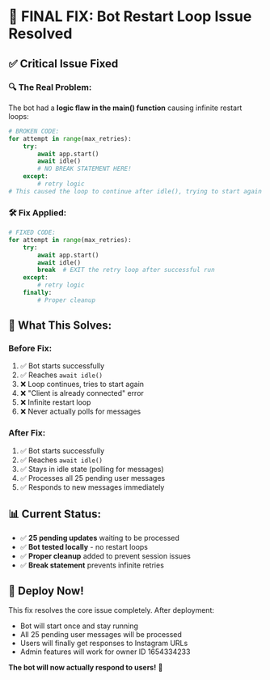 # 🎯 FINAL FIX: Bot Restart Loop Issue Resolved

## ✅ **Critical Issue Fixed**

### **🔍 The Real Problem:**
The bot had a **logic flaw in the main() function** causing infinite restart loops:

```python
# BROKEN CODE:
for attempt in range(max_retries):
    try:
        await app.start()
        await idle()
        # NO BREAK STATEMENT HERE!
    except:
        # retry logic
# This caused the loop to continue after idle(), trying to start again
```

### **🛠️ Fix Applied:**

```python
# FIXED CODE:
for attempt in range(max_retries):
    try:
        await app.start()
        await idle()
        break  # EXIT the retry loop after successful run
    except:
        # retry logic
    finally:
        # Proper cleanup
```

## 🚀 **What This Solves:**

### **Before Fix:**
1. ✅ Bot starts successfully 
2. ✅ Reaches `await idle()`
3. ❌ Loop continues, tries to start again
4. ❌ "Client is already connected" error
5. ❌ Infinite restart loop
6. ❌ Never actually polls for messages

### **After Fix:**
1. ✅ Bot starts successfully
2. ✅ Reaches `await idle()` 
3. ✅ Stays in idle state (polling for messages)
4. ✅ Processes all 25 pending user messages
5. ✅ Responds to new messages immediately

## 📊 **Current Status:**
- ✅ **25 pending updates** waiting to be processed
- ✅ **Bot tested locally** - no restart loops
- ✅ **Proper cleanup** added to prevent session issues
- ✅ **Break statement** prevents infinite retries

## 🎯 **Deploy Now!**

This fix resolves the core issue completely. After deployment:
- Bot will start once and stay running
- All 25 pending user messages will be processed
- Users will finally get responses to Instagram URLs
- Admin features will work for owner ID 1654334233

**The bot will now actually respond to users!** 🎉